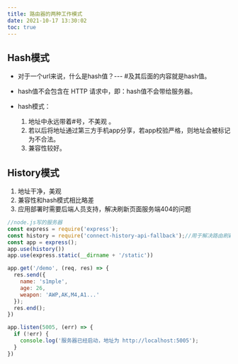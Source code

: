 ```yaml
---
title: 路由器的两种工作模式
date: 2021-10-17 13:30:02
toc: true
---
```


## Hash模式
- 对于一个url来说，什么是hash值？--- #及其后面的内容就是hash值。

- hash值不会包含在 HTTP 请求中，即：hash值不会带给服务器。

- hash模式：
  1. 地址中永远带着#号，不美观 。
  2. 若以后将地址通过第三方手机app分享，若app校验严格，则地址会被标记为不合法。
  3. 兼容性较好。

## History模式
1. 地址干净，美观
2. 兼容性和hash模式相比略差
3. 应用部署时需要后端人员支持，解决刷新页面服务端404的问题

```js
//node.js写的服务器
const express = require('express');
const history = require('connect-history-api-fallback');//用于解决路由刷新被当成资源取请求问题
const app = express();
app.use(history())
app.use(express.static(__dirname + '/static'))

app.get('/demo', (req, res) => {
  res.send({
    name: 's1mple',
    age: 26,
    weapon: 'AWP,AK,M4,A1...'
  });
  res.end();
})

app.listen(5005, (err) => {
  if (!err) {
    console.log('服务器已经启动，地址为 http://localhost:5005');
  }
})
```